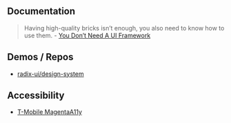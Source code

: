 

## Documentation

> Having high-quality bricks isn’t enough, you also need to know how to use them. - [You Don’t Need A UI Framework
](https://www.smashingmagazine.com/2022/05/you-dont-need-ui-framework/)


## Demos / Repos

- [radix-ui/design-system](https://github.com/radix-ui/design-system)


## Accessibility

- [T-Mobile MagentaA11y](https://www.magentaa11y.com/)
